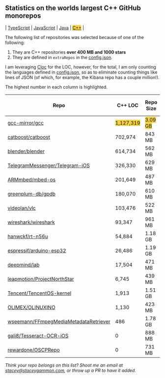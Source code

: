 
## Statistics on the worlds largest C++ GitHub monorepos

| [TypeScript](./TypeScript.md) | [JavaScript](./JavaScript.md) | [Java](./Java.md) | <span style="background-color: #F4D03F">[C++](./C++.md)</span> | 

The following list of repositories was selected because of one of the following:
1. They are C++ repositories **over 400 MB and 1000 stars**
2. They are defined in `extraRepos` in the [config.json](https://github.com/stacey-gammon/repo-stats/blob/main/config.json).

I am leveraging [Cloc](https://github.com/AlDanial/cloc) for the LOC, however, for the total, I am only counting the languages defined in [config.json](https://github.com/stacey-gammon/repo-stats/blob/main/config.json), so as to eliminate counting things like lines of JSON (of which, for example, the Kibana repo has a couple million!).

The highest number in each column is highlighted.

| Repo | C++ LOC | Repo Size | Monthly commit count | Monthly committer count |
| -----|----------------------|-----------|------------------|----------------|
| [gcc-mirror/gcc](https://github.com/gcc-mirror/gcc) |  <span style="background-color: #F4D03F">1,127,319</span> | <span style="background-color: #F4D03F">3.09 GB</span> | 704 | <span style="background-color: #F4D03F">107</span> 🤓 | 
| [catboost/catboost](https://github.com/catboost/catboost) |  702,974 | 843 MB | 587 | 76 🤓 | 
| [blender/blender](https://github.com/blender/blender) |  614,734 | 562 MB | <span style="background-color: #F4D03F">983</span> | 65 🤓 | 
| [TelegramMessenger/Telegram-iOS](https://github.com/TelegramMessenger/Telegram-iOS) |  326,330 | 629 MB | 107 | 3 🤓 | 
| [ARMmbed/mbed-os](https://github.com/ARMmbed/mbed-os) |  201,649 | 487 MB | 22 | 13 🤓 | 
| [greenplum-db/gpdb](https://github.com/greenplum-db/gpdb) |  180,070 | 610 MB | 29 | 35 🤓 | 
| [videolan/vlc](https://github.com/videolan/vlc) |  103,476 | 522 MB | 145 | 24 🤓 | 
| [wireshark/wireshark](https://github.com/wireshark/wireshark) |  93,347 | 961 MB | 262 | 57 🤓 | 
| [hanwckf/rt-n56u](https://github.com/hanwckf/rt-n56u) |  54,884 | 1.18 GB | 0 | 0 🤓 | 
| [espressif/arduino-esp32](https://github.com/espressif/arduino-esp32) |  26,486 | 1.19 GB | 37 | 16 🤓 | 
| [deepmind/lab](https://github.com/deepmind/lab) |  17,504 | 471 MB | 0 | 0 🤓 | 
| [leapmotion/ProjectNorthStar](https://github.com/leapmotion/ProjectNorthStar) |  6,745 | 439 MB | 0 | 0 🤓 | 
| [Tencent/TencentOS-kernel](https://github.com/Tencent/TencentOS-kernel) |  1,913 | 1.51 GB | 0 | 0 🤓 | 
| [OLIMEX/OLINUXINO](https://github.com/OLIMEX/OLINUXINO) |  1,130 | 423 MB | 0 | 0 🤓 | 
| [wseemann/FFmpegMediaMetadataRetriever](https://github.com/wseemann/FFmpegMediaMetadataRetriever) |  486 | 1.78 GB | 9 | 1 🤓 | 
| [gali8/Tesseract-OCR-iOS](https://github.com/gali8/Tesseract-OCR-iOS) |  0 | 888 MB | 0 | 0 🤓 | 
| [rewardone/OSCPRepo](https://github.com/rewardone/OSCPRepo) |  0 | 731 MB | 0 | 0 🤓 | 


_Think your repo belongs on this list? Shoot me an email at stacey@staceygammon.com, or throw up a PR to have it added._
